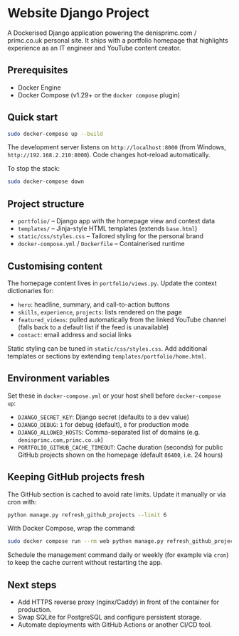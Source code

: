 # Website Django Project

A Dockerised Django application powering the denisprimc.com / primc.co.uk personal site. It ships with a portfolio homepage that highlights experience as an IT engineer and YouTube content creator.

## Prerequisites

- Docker Engine
- Docker Compose (v1.29+ or the `docker compose` plugin)

## Quick start

```bash
sudo docker-compose up --build
```

The development server listens on `http://localhost:8000` (from Windows, `http://192.168.2.210:8000`). Code changes hot-reload automatically.

To stop the stack:

```bash
sudo docker-compose down
```

## Project structure

- `portfolio/` – Django app with the homepage view and context data
- `templates/` – Jinja-style HTML templates (extends `base.html`)
- `static/css/styles.css` – Tailored styling for the personal brand
- `docker-compose.yml` / `Dockerfile` – Containerised runtime

## Customising content

The homepage content lives in `portfolio/views.py`. Update the context dictionaries for:

- `hero`: headline, summary, and call-to-action buttons
- `skills`, `experience`, `projects`: lists rendered on the page
- `featured_videos`: pulled automatically from the linked YouTube channel (falls back to a default list if the feed is unavailable)
- `contact`: email address and social links

Static styling can be tuned in `static/css/styles.css`. Add additional templates or sections by extending `templates/portfolio/home.html`.

## Environment variables

Set these in `docker-compose.yml` or your host shell before `docker-compose up`:

- `DJANGO_SECRET_KEY`: Django secret (defaults to a dev value)
- `DJANGO_DEBUG`: `1` for debug (default), `0` for production mode
- `DJANGO_ALLOWED_HOSTS`: Comma-separated list of domains (e.g. `denisprimc.com,primc.co.uk`)
- `PORTFOLIO_GITHUB_CACHE_TIMEOUT`: Cache duration (seconds) for public GitHub projects shown on the homepage (default `86400`, i.e. 24 hours)

## Keeping GitHub projects fresh

The GitHub section is cached to avoid rate limits. Update it manually or via cron with:

```bash
python manage.py refresh_github_projects --limit 6
```

With Docker Compose, wrap the command:

```bash
sudo docker compose run --rm web python manage.py refresh_github_projects --limit 6
```

Schedule the management command daily or weekly (for example via `cron`) to keep the cache current without restarting the app.

## Next steps

- Add HTTPS reverse proxy (nginx/Caddy) in front of the container for production.
- Swap SQLite for PostgreSQL and configure persistent storage.
- Automate deployments with GitHub Actions or another CI/CD tool.
